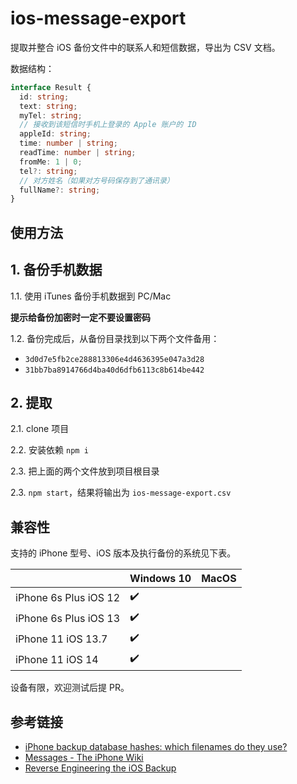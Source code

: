 # ios-message-export

提取并整合 iOS 备份文件中的联系人和短信数据，导出为 CSV 文档。

数据结构：

```ts
interface Result {
  id: string;
  text: string;
  myTel: string;
  // 接收到该短信时手机上登录的 Apple 账户的 ID
  appleId: string;
  time: number | string;
  readTime: number | string;
  fromMe: 1 | 0;
  tel?: string;
  // 对方姓名（如果对方号码保存到了通讯录）
  fullName?: string;
}
```

## 使用方法

## 1. 备份手机数据

1.1. 使用 iTunes 备份手机数据到 PC/Mac

   **提示给备份加密时一定不要设置密码**

1.2. 备份完成后，从备份目录找到以下两个文件备用：

   - `3d0d7e5fb2ce288813306e4d4636395e047a3d28`
   - `31bb7ba8914766d4ba40d6dfb6113c8b614be442`

## 2. 提取

2.1. clone 项目

2.2. 安装依赖 `npm i`

2.3. 把上面的两个文件放到项目根目录

2.3. `npm start`，结果将输出为 `ios-message-export.csv`

## 兼容性

支持的 iPhone 型号、iOS 版本及执行备份的系统见下表。

| | Windows 10 | MacOS |
| - | - | - |
| iPhone 6s Plus iOS 12 | ✔️ | |
| iPhone 6s Plus iOS 13 | ✔️ | |
| iPhone 11 iOS 13.7 | ✔️ | |
| iPhone 11 iOS 14 | ✔️ | |

设备有限，欢迎测试后提 PR。

## 参考链接

- [iPhone backup database hashes: which filenames do they use?](https://www.iphonebackupextractor.com/blog/iphone-backup-location-all-files-extension/)
- [Messages - The iPhone Wiki](https://www.theiphonewiki.com/wiki/Messages#message)
- [Reverse Engineering the iOS Backup](https://www.richinfante.com/2017/3/16/reverse-engineering-the-ios-backup)
